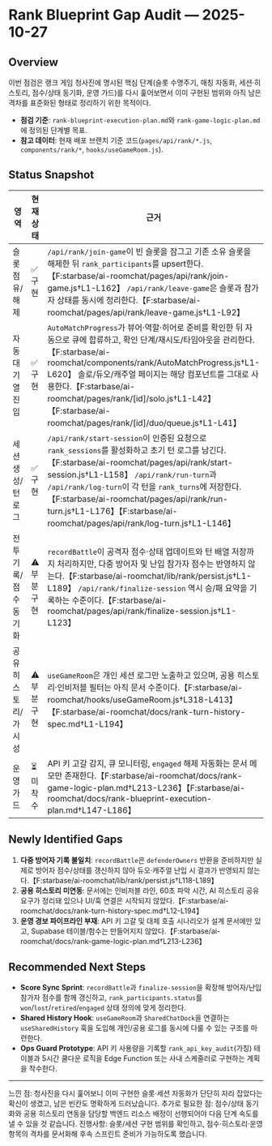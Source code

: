 # Rank Blueprint Gap Audit — 2025-10-27

## Overview

이번 점검은 랭크 게임 청사진에 명시된 핵심 단계(슬롯 수명주기, 매칭 자동화, 세션·히스토리, 점수/상태 동기화, 운영 가드)를 다시 훑어보면서
이미 구현된 범위와 아직 남은 격차를 표준화된 형태로 정리하기 위한 목적이다.

- **점검 기준**: `rank-blueprint-execution-plan.md`와 `rank-game-logic-plan.md`에 정의된 단계별 목표.
- **참고 데이터**: 현재 배포 브랜치 기준 코드(`pages/api/rank/*.js`, `components/rank/*`, `hooks/useGameRoom.js`).

## Status Snapshot

| 영역                  | 현재 상태    | 근거                                                                                                                                                                                                                                                                                                                                                                           |
| --------------------- | ------------ | ------------------------------------------------------------------------------------------------------------------------------------------------------------------------------------------------------------------------------------------------------------------------------------------------------------------------------------------------------------------------------ |
| 슬롯 점유/해제        | ✅ 구현      | `/api/rank/join-game`이 빈 슬롯을 잠그고 기존 소유 슬롯을 해제한 뒤 `rank_participants`를 upsert한다.【F:starbase/ai-roomchat/pages/api/rank/join-game.js†L1-L162】 `/api/rank/leave-game`은 슬롯과 참가자 상태를 동시에 정리한다.【F:starbase/ai-roomchat/pages/api/rank/leave-game.js†L1-L92】                                                                               |
| 자동 대기열 진입      | ✅ 구현      | `AutoMatchProgress`가 뷰어·역할·히어로 준비를 확인한 뒤 자동으로 큐에 합류하고, 확인 단계/재시도/타임아웃을 관리한다.【F:starbase/ai-roomchat/components/rank/AutoMatchProgress.js†L1-L620】 솔로/듀오/캐주얼 페이지는 해당 컴포넌트를 그대로 사용한다.【F:starbase/ai-roomchat/pages/rank/[id]/solo.js†L1-L42】【F:starbase/ai-roomchat/pages/rank/[id]/duo/queue.js†L1-L41】 |
| 세션 생성/턴 로그     | ✅ 구현      | `/api/rank/start-session`이 인증된 요청으로 `rank_sessions`를 활성화하고 초기 턴 로그를 남긴다.【F:starbase/ai-roomchat/pages/api/rank/start-session.js†L1-L158】 `/api/rank/run-turn`과 `/api/rank/log-turn`이 각 턴을 `rank_turns`에 저장한다.【F:starbase/ai-roomchat/pages/api/rank/run-turn.js†L1-L176】【F:starbase/ai-roomchat/pages/api/rank/log-turn.js†L1-L146】     |
| 전투 기록/점수 동기화 | ⚠️ 부분 구현 | `recordBattle`이 공격자 점수·상태 업데이트와 턴 배열 저장까지 처리하지만, 다중 방어자 및 난입 참가자 점수는 반영하지 않는다.【F:starbase/ai-roomchat/lib/rank/persist.js†L1-L189】 `/api/rank/finalize-session` 역시 승/패 요약을 기록하는 수준이다.【F:starbase/ai-roomchat/pages/api/rank/finalize-session.js†L1-L123】                                                      |
| 공유 히스토리/가시성  | ⚠️ 부분 구현 | `useGameRoom`은 개인 세션 로그만 노출하고 있으며, 공용 히스토리·인비저블 필터는 아직 문서 수준이다.【F:starbase/ai-roomchat/hooks/useGameRoom.js†L318-L413】【F:starbase/ai-roomchat/docs/rank-turn-history-spec.md†L1-L194】                                                                                                                                                  |
| 운영 가드             | ⏳ 미착수    | API 키 고갈 감지, 큐 모니터링, `engaged` 해제 자동화는 문서 메모만 존재한다.【F:starbase/ai-roomchat/docs/rank-game-logic-plan.md†L213-L236】【F:starbase/ai-roomchat/docs/rank-blueprint-execution-plan.md†L147-L186】                                                                                                                                                        |

## Newly Identified Gaps

1. **다중 방어자 기록 불일치**: `recordBattle`은 `defenderOwners` 반환을 준비하지만 실제로 방어자 점수/상태를 갱신하지 않아
   듀오·캐주얼 난입 시 결과가 반영되지 않는다.【F:starbase/ai-roomchat/lib/rank/persist.js†L118-L189】
2. **공용 히스토리 미연동**: 문서에는 인비저블 라인, 60초 파악 시간, AI 히스토리 공유 요구가 정리돼 있으나 UI/훅 연결은 시작되지 않았다.【F:starbase/ai-roomchat/docs/rank-turn-history-spec.md†L12-L194】
3. **운영 경보 파이프라인 부재**: API 키 고갈 및 대체 호출 시나리오가 설계 문서에만 있고, Supabase 테이블/함수는 만들어지지 않았다.【F:starbase/ai-roomchat/docs/rank-game-logic-plan.md†L213-L236】

## Recommended Next Steps

- **Score Sync Sprint**: `recordBattle`과 `finalize-session`을 확장해 방어자/난입 참가자 점수를 함께 갱신하고, `rank_participants.status`를 `won`/`lost`/`retired`/`engaged` 상태 정의에 맞게 정리한다.
- **Shared History Hook**: `useGameRoom`과 `SharedChatDock`을 연결하는 `useSharedHistory` 훅을 도입해 개인/공용 로그를 동시에 다룰 수 있는 구조를 마련한다.
- **Ops Guard Prototype**: API 키 사용량을 기록할 `rank_api_key_audit`(가칭) 테이블과 5시간 쿨다운 로직을 Edge Function 또는 사내 스케줄러로 구현하는 계획을 착수한다.

---

느낀 점: 청사진을 다시 훑어보니 이미 구현한 슬롯·세션 자동화가 단단히 자리 잡았다는 확신이 생겼고, 남은 빈칸도 명확하게 드러났습니다.
추가로 필요한 점: 점수/상태 동기화와 공용 히스토리 연동을 담당할 백엔드 리소스 배정이 선행되어야 다음 단계 속도를 낼 수 있을 것 같습니다.
진행사항: 슬롯/세션 구현 범위를 확인하고, 점수·히스토리·운영 항목의 격차를 문서화해 후속 스프린트 준비가 가능하도록 했습니다.
